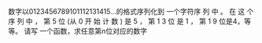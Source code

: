 数字以0123456789101112131415...的格式序列化到 一个字符序 列 中 。
在 这 个 序 列 中 ， 第 5 位 (从 0 开 始 计 数 ) 是 5 ， 第 1 3 位 是 1 ， 第 1 9 位是4，等等。
请写 一个函数，求任意第n位对应的数字